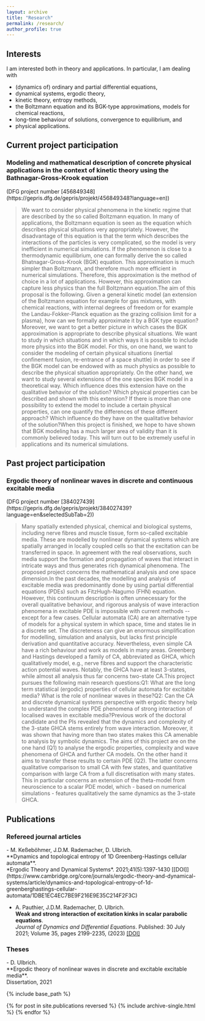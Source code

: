 ```yaml
---
layout: archive
title: "Research"
permalink: /research/
author_profile: true
---
```

<h2>Interests</h2>
I am interested both in theory and applications. In particular, I am dealing with
<ul>
<li>(dynamics of) ordinary and partial differential equations,</li>
<li>dynamical systems, ergodic theory,</li>
<li>kinetic theory, entropy methods,</li>
<li>the Boltzmann equation and its BGK-type approximations, models for chemical reactions,</li>
<li>long-time behaviour of solutions, convergence to equilibrium, and</li>
<li>physical applications.</li>
</ul>

<h2>Current project participation</h2>
<h3>Modeling and mathematical description of concrete physical applications in the context of kinetic theory using the Bathnagar-Gross-Krook equation</h3>
(DFG project number [456849348](https://gepris.dfg.de/gepris/projekt/456849348?language=en))   

> We want to consider physical phenomena in the kinetic regime that are described by the so called Boltzmann equation. In many of applications, the Boltzmann equation is seen as the equation which describes physical situations very appropriately. However, the disadvantage of this equation is that the term which describes the interactions of the particles is very complicated, so the model is very inefficient in numerical simulations. If the phenomenon is close to a thermodynamic equilibrium, one can formally derive the so called Bhatnagar-Gross-Krook (BGK) equation. This approximation is much simpler than Boltzmann, and therefore much more efficient in numerical simulations. Therefore, this approximation is the method of choice in a lot of applications. However, this approximation can capture less physics than the full Boltzmann equation.The aim of this proposal is the following. Given a general kinetic model (an extension of the Boltzmann equation for example for gas mixtures, with chemical reactions, with internal degrees of freedom or for example the Landau-Fokker-Planck equation as the grazing collision limit for a plasma), how can we formally approximate it by a BGK type equation? Moreover, we want to get a better picture in which cases the BGK approximation is appropriate to describe physical situations. We want to study in which situations and in which ways it is possible to include more physics into the BGK model. For this, on one hand, we want to consider the modeling of certain physical situations (inertial confinement fusion, re-entrance of a space shuttle) in order to see if the BGK model can be endowed with as much physics as possible to describe the physical situation appropriately. On the other hand, we want to study several extensions of the one species BGK model in a theoretical way. Which influence does this extension have on the qualitative behavior of the solution? Which physical properties can be described and shown with this extension? If there is more than one possibility to extend the model to include a certain physical properties, can one quantify the differences of these different approach? Which influence do they have on the qualitative behavior of the solution?When this project is finished, we hope to have shown that BGK modeling has a much larger area of validity than it is commonly believed today. This will turn out to be extremely useful in applications and its numerical simulations.
           
<h2>Past project participation</h2>
<h3>Ergodic theory of nonlinear waves in discrete and continuous excitable media</h3>
(DFG project number [384027439](https://gepris.dfg.de/gepris/projekt/384027439?language=en&selectedSubTab=2)) 

> Many spatially extended physical, chemical and biological systems, including nerve fibres and muscle tissue, form so-called excitable media. These are modelled by nonlinear dynamical systems which are spatially arranged in locally coupled cells so that the excitation can be transferred in space. In agreement with the real observations, such media support the formation and propagation of waves that interact in intricate ways and thus generates rich dynamical phenomena. The proposed project concerns the mathematical analysis and one space dimension.In the past decades, the modelling and analysis of excitable media was predominantly done by using partial differential equations (PDEs) such as FitzHugh-Nagumo (FHN) equation. However, this continuum description is often unnecessary for the overall qualitative behaviour, and rigorous analysis of wave interaction phenomena in excitable PDE is impossible with current methods -- except for a few cases. Cellular automata (CA) are an alternative type of models for a physical system in which space, time and states lie in a discrete set. The discreteness can give an enormous simplification for modelling, simulation and analysis, but lacks first principle derivation and quantitative accuracy. Nevertheless, even simple CA have a rich behaviour and work as models in many areas. Greenberg and Hastings developed a family of CA, abbreviated as GHCA, which qualitatively model, e.g., nerve fibres and support the characteristic action potential waves. Notably, the GHCA have at least 3-states, while almost all analysis thus far concerns two-state CA.This project pursues the following main research questions:Q1: What are the long term statistical (ergodic) properties of cellular automata for excitable media? What is the role of nonlinear waves in these?Q2: Can the CA and discrete dynamical systems perspective with ergodic theory help to understand the complex PDE phenomena of strong interaction of localised waves in excitable media?Previous work of the doctoral candidate and the PIs revealed that the dynamics and complexity of the 3-state GHCA stems entirely from wave interaction. Moreover, it was shown that having more than two states makes this CA amenable to analysis by symbolic dynamics. The aims of this project are on the one hand (Q1) to analyse the ergodic properties, complexity and wave phenomena of GHCA and further CA models. On the other hand it aims to transfer these results to certain PDE (Q2). The latter concerns qualitative comparison to small CA with few states, and quantitative comparison with large CA from a full discretisation with many states. This in particular concerns an extension of the theta-model from neuroscience to a scalar PDE model, which - based on numerical simulations - features qualitatively the same dynamics as the 3-state GHCA.

<h2>Publications</h2>
<h3>Refereed journal articles</h3>
 - M. Keßeböhmer, J.D.M. Rademacher, D. Ulbrich.<br>
**Dynamics and topological entropy of 1D Greenberg-Hastings cellular automata**.<br>
*Ergodic Theory and Dynamical Systems*. 2021;41(5):1397-1430 [[DOI]](https://www.cambridge.org/core/journals/ergodic-theory-and-dynamical-systems/article/dynamics-and-topological-entropy-of-1d-greenberghastings-cellular-automata/1DBE1EC4EC7BE9F216E9E35C214F2F3C)

 - A. Pauthier, J.D.M. Rademacher, D. Ulbrich.<br>
**Weak and strong interaction of excitation kinks in scalar parabolic equations**.<br>
*Journal of Dynamics and Differential Equations*. Published: 30 July 2021; Volume 35, pages 2199-2235, (2023) [[DOI]](https://link.springer.com/article/10.1007/s10884-021-10040-2)

<h3>Theses</h3>
 - D. Ulbrich.<br>
**Ergodic theory of nonlinear waves in discrete and excitable excitable media**.<br>
Dissertation, 2021

{% include base_path %}

{% for post in site.publications reversed %} {% include archive-single.html %} {% endfor %}


